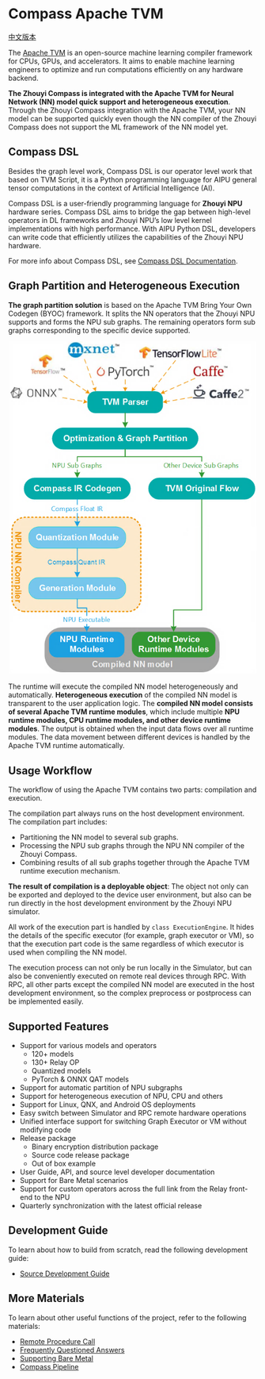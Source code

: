 <!---SPDX-License-Identifier: Apache-2.0-->
<!---Copyright (c) 2023-2024 Arm Technology (China) Co. Ltd.-->

# Compass Apache TVM

[中文版本](../README.osc.md)

The [Apache TVM](https://tvm.apache.org/) is an open-source machine learning compiler framework for CPUs, GPUs, and accelerators. It aims to enable machine learning engineers to optimize and run computations efficiently on any hardware backend.

**The Zhouyi Compass is integrated with the Apache TVM for Neural Network (NN) model quick support and heterogeneous execution**. Through the Zhouyi Compass integration with the Apache TVM, your NN model can be supported quickly even though the NN compiler of the Zhouyi Compass does not support the ML framework of the NN model yet.


## Compass DSL

Besides the graph level work, Compass DSL is our operator level work that based on TVM Script, it is a Python programming language for AIPU general tensor computations in the context of Artificial Intelligence (AI).

Compass DSL is a user-friendly programming language for **Zhouyi NPU** hardware series. Compass DSL aims to bridge the gap between high-level operators in DL frameworks and Zhouyi NPU’s low level kernel implementations with high performance. With AIPU Python DSL, developers can write code that efficiently utilizes the capabilities of the Zhouyi NPU hardware.

For more info about Compass DSL, see [Compass DSL Documentation](https://arm-china.github.io/Compass_Apache_TVM).


## Graph Partition and Heterogeneous Execution

**The graph partition solution** is based on the Apache TVM Bring Your Own Codegen (BYOC) framework. It splits the NN operators that the Zhouyi NPU supports and forms the NPU sub graphs. The remaining operators form sub graphs corresponding to the specific device supported.

<center><img src="../aipu/docs/images/graph_parition_solution.png" width="500"></center>

The runtime will execute the compiled NN model heterogeneously and automatically. **Heterogeneous execution** of the compiled NN model is transparent to the user application logic. The **compiled NN model consists of several Apache TVM runtime modules**, which include multiple **NPU runtime modules, CPU runtime modules, and other device runtime modules**. The output is obtained when the input data flows over all runtime modules. The data movement between different devices is handled by the Apache TVM runtime automatically.

## Usage Workflow

The workflow of using the Apache TVM contains two parts: compilation and execution.

The compilation part always runs on the host development environment. The compilation part includes:

- Partitioning the NN model to several sub graphs.
- Processing the NPU sub graphs through the NPU NN compiler of the Zhouyi Compass.
- Combining results of all sub graphs together through the Apache TVM runtime execution mechanism.

**The result of compilation is a deployable object**: The object not only can be exported and deployed to the device user environment, but also can be run directly in the host development environment by the Zhouyi NPU simulator.

All work of the execution part is handled by `class ExecutionEngine`. It hides the details of the specific executor (for example, graph executor or VM), so that the execution part code is the same regardless of which executor is used when compiling the NN model.

The execution process can not only be run locally in the Simulator, but can also be conveniently executed on remote real devices through RPC. With RPC, all other parts except the compiled NN model are executed in the host development environment, so the complex preprocess or postprocess can be implemented easily.

## Supported Features

- Support for various models and operators
  - 120+ models
  - 130+ Relay OP
  - Quantized models
  - PyTorch & ONNX QAT models
- Support for automatic partition of NPU subgraphs
- Support for heterogeneous execution of NPU, CPU and others
- Support for Linux, QNX, and Android OS deployments
- Easy switch between Simulator and RPC remote hardware operations
- Unified interface support for switching Graph Executor or VM without modifying code
- Release package
  - Binary encryption distribution package
  - Source code release package
  - Out of box example
- User Guide, API, and source level developer documentation
- Support for Bare Metal scenarios
- Support for custom operators across the full link from the Relay front-end to the NPU
- Quarterly synchronization with the latest official release

## Development Guide

To learn about how to build from scratch, read the following development guide:

- [Source Development Guide](../aipu/docs/source_development_guide.md)

## More Materials

To learn about other useful functions of the project, refer to the following materials:

- [Remote Procedure Call](../aipu/docs/rpc.md)
- [Frequently Questioned Answers](../aipu/docs/fqa.md)
- [Supporting Bare Metal](../aipu/docs/supporting_bare_metal.md)
- [Compass Pipeline](../aipu/docs/pipeline.md)